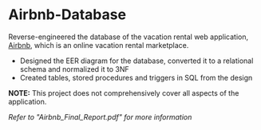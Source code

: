 # Airbnb-Database

Reverse-engineered the database of the vacation rental web application, [Airbnb](https://www.airbnb.com/), which is an online vacation rental marketplace.

* Designed the EER diagram for the database, converted it to a relational schema and normalized it to 3NF
* Created tables, stored procedures and triggers in SQL from the design

**NOTE:** This project does not comprehensively cover all aspects of the application.

*Refer to "Airbnb_Final_Report.pdf" for more information*
